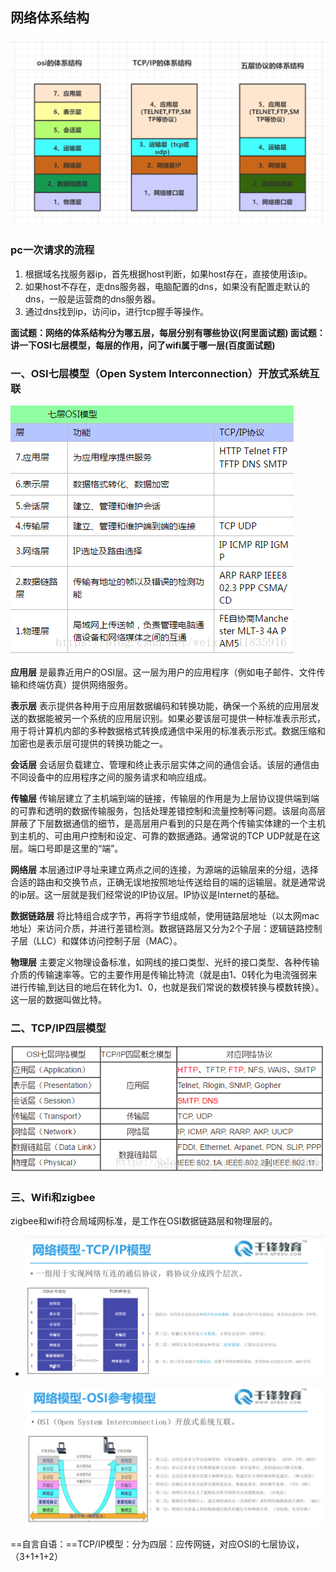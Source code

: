 ## 网络体系结构

![image-20201226202151887](%E7%BD%91%E7%BB%9C%E7%BC%96%E7%A8%8B.assets/image-20201226202151887.png)

### pc一次请求的流程

1. 根据域名找服务器ip，首先根据host判断，如果host存在，直接使用该ip。
2. 如果host不存在，走dns服务器，电脑配置的dns，如果没有配置走默认的dns，一般是运营商的dns服务器。
3. 通过dns找到ip，访问ip，进行tcp握手等操作。

**面试题：网络的体系结构分为哪五层，每层分别有哪些协议(阿里面试题) 
面试题：讲一下OSI七层模型，每层的作用，问了wifi属于哪一层(百度面试题)** 

###  一、OSI七层模型（Open System Interconnection）开放式系统互联

![这里写图片描述](%E7%BD%91%E7%BB%9C%E7%BC%96%E7%A8%8B.assets/70-20201226194559036.png) 

**应用层** 
	是最靠近用户的OSI层。这一层为用户的应用程序（例如电子邮件、文件传输和终端仿真）提供网络服务。 

**表示层** 
	表示提供各种用于应用层数据编码和转换功能，确保一个系统的应用层发送的数据能被另一个系统的应用层识别。如果必要该层可提供一种标准表示形式，用于将计算机内部的多种数据格式转换成通信中采用的标准表示形式。数据压缩和加密也是表示层可提供的转换功能之一。 

**会话层** 
	会话层负载建立、管理和终止表示层实体之间的通信会话。该层的通信由不同设备中的应用程序之间的服务请求和响应组成。 

**传输层** 
	传输层建立了主机端到端的链接，传输层的作用是为上层协议提供端到端的可靠和透明的数据传输服务，包括处理差错控制和流量控制等问题。该层向高层屏蔽了下层数据通信的细节，是高层用户看到的只是在两个传输实体建的一个主机到主机的、可由用户控制和设定、可靠的数据通路。通常说的TCP UDP就是在这层。端口号即是这里的“端”。 

**网络层** 
	本层通过IP寻址来建立两点之间的连接，为源端的运输层来的分组，选择合适的路由和交换节点，正确无误地按照地址传送给目的端的运输层。就是通常说的ip层。这一层就是我们经常说的IP协议层。IP协议是Internet的基础。

**数据链路层** 
	将比特组合成字节，再将字节组成帧，使用链路层地址（以太网mac地址）来访问介质，并进行差错检测。数据链路层又分为2个子层：逻辑链路控制子层（LLC）和媒体访问控制子层（MAC）。 

**物理层** 
	主要定义物理设备标准，如网线的接口类型、光纤的接口类型、各种传输介质的传输速率等。它的主要作用是传输比特流（就是由1、0转化为电流强弱来进行传输,到达目的地后在转化为1、0，也就是我们常说的数模转换与模数转换）。这一层的数据叫做比特。 

### **二、TCP/IP四层模型**

![这里写图片描述](%E7%BD%91%E7%BB%9C%E7%BC%96%E7%A8%8B.assets/70-20201226194558896.png) 

### **三、Wifi和zigbee**

zigbee和wifi符合局域网标准，是工作在OSI数据链路层和物理层的。



* ![image-20201223224325470](%E7%BD%91%E7%BB%9C%E7%BC%96%E7%A8%8B.assets/image-20201223224325470.png)

  ![image-20201223223829874](%E7%BD%91%E7%BB%9C%E7%BC%96%E7%A8%8B.assets/image-20201223223829874.png)

==自言自语：==TCP/IP模型：分为四层：应传网链，对应OSI的七层协议，（3+1+1+2）



